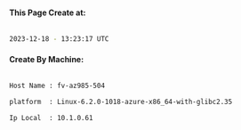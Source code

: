 
   
#### This Page Create at:

```bash

2023-12-18 - 13:23:17 UTC

```

#### Create By Machine:

```bash

Host Name : fv-az985-504

platform  : Linux-6.2.0-1018-azure-x86_64-with-glibc2.35

Ip Local  : 10.1.0.61

```

